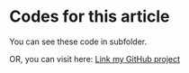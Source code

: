 # Codes for this article

You can see these code in subfolder.

OR, you can visit here: [Link my GitHub project](https://github.com/Dapu-Li/Metabolites-and-Brain)
